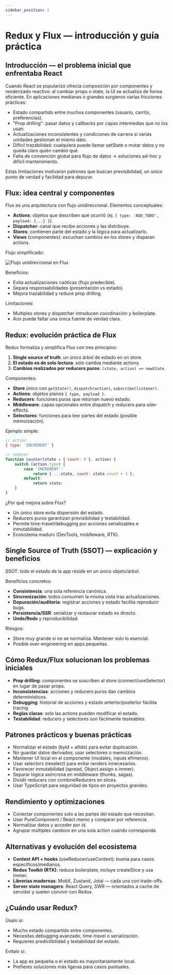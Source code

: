 ```yaml
---
sidebar_position: 1
---
```


# Redux y Flux — introducción y guía práctica

## Introducción — el problema inicial que enfrentaba React

Cuando React se popularizó ofrecía composición por componentes y renderizado reactivo: al cambiar props o state, la UI se actualiza de forma eficiente. En aplicaciones medianas o grandes surgieron varias fricciones prácticas:

-   Estado compartido entre muchos componentes (usuario, carrito, preferencias).
-   "Prop drilling": pasar datos y callbacks por capas intermedias que no los usan.
-   Actualizaciones inconsistentes y condiciones de carrera si varias unidades gestionan el mismo dato.
-   Difícil trazabilidad: cualquiera puede llamar setState o mutar datos y no queda claro quién cambió qué.
-   Falta de convención global para flujo de datos → soluciones ad-hoc y difícil mantenimiento.

Estas limitaciones motivaron patrones que buscan previsibilidad, un único punto de verdad y facilidad para depurar.

## Flux: idea central y componentes

Flux es una arquitectura con flujo unidireccional. Elementos conceptuales:

-   **Actions**: objetos que describen qué ocurrió (ej. `{ type: 'ADD_TODO', payload: {...} }`).
-   **Dispatcher**: canal que recibe acciones y las distribuye.
-   **Stores**: contienen parte del estado y la lógica para actualizarlo.
-   **Views** (componentes): escuchan cambios en los stores y disparan actions.

Flujo simplificado:

<img src="/img/flux.png" alt="Flujo unidireccional en Flux" />

Beneficios:

-   Evita actualizaciones caóticas (flujo predecible).
-   Separa responsabilidades (presentación vs estado).
-   Mejora trazabilidad y reduce prop drilling.

Limitaciones:

-   Multiples stores y dispatcher introducen coordinación y boilerplate.
-   Aún puede faltar una única fuente de verdad clara.

## Redux: evolución práctica de Flux

Redux formaliza y simplifica Flux con tres principios:

1. **Single source of truth**: un único árbol de estado en un store.
2. **El estado es de solo lectura**: solo cambia mediante actions.
3. **Cambios realizados por reducers puros**: `(state, action) => newState`.

Componentes:

-   **Store** único con `getState()`, `dispatch(action)`, `subscribe(listener)`.
-   **Actions**: objetos planos `{ type, payload }`.
-   **Reducers**: funciones puras que retornan nuevo estado.
-   **Middleware**: capas opcionales entre dispatch y reducers para side-effects.
-   **Selectores**: funciones para leer partes del estado (posible memoización).

Ejemplo simple:

```javascript
// action
{ type: 'INCREMENT' }

// reducer
function counter(state = { count: 0 }, action) {
    switch (action.type) {
        case 'INCREMENT': 
            return { ...state, count: state.count + 1 };
        default: 
            return state;
    }
}
```

¿Por qué mejora sobre Flux?

-   Un único store evita dispersión del estado.
-   Reducers puros garantizan previsibilidad y testabilidad.
-   Permite time-travel/debugging por acciones serializables e inmutabilidad.
-   Ecosistema maduro (DevTools, middleware, RTK).

## Single Source of Truth (SSOT) — explicación y beneficios

SSOT: todo el estado de la app reside en un único objeto/árbol.

Beneficios concretos:

-   **Consistencia**: una sola referencia canónica.
-   **Sincronización**: todos consumen la misma vista tras actualizaciones.
-   **Depuración/auditoría**: registrar acciones y estado facilita reproducir bugs.
-   **Persistencia/SSR**: serializar y restaurar estado es directo.
-   **Undo/Redo** y reproducibilidad.

Riesgos:

-   Store muy grande si no se normaliza. Mantener solo lo esencial.
-   Posible over-engineering en apps pequeñas.

## Cómo Redux/Flux solucionan los problemas iniciales

-   **Prop drilling**: componentes se suscriben al store (connect/useSelector) en lugar de pasar props.
-   **Inconsistencias**: acciones y reducers puros dan cambios determinísticos.
-   **Debugging**: historial de acciones y estado anterior/posterior facilita tracing.
-   **Reglas claras**: solo las actions pueden modificar el estado.
-   **Testabilidad**: reducers y selectores son fácilmente testeables.

## Patrones prácticos y buenas prácticas

-   Normalizar el estado (byId + allIds) para evitar duplicación.
-   No guardar datos derivados; usar selectores o memoización.
-   Mantener UI local en el componente (modales, inputs efímeros).
-   Usar selectors (reselect) para evitar renders innecesarios.
-   Favorecer inmutabilidad (spread, Object.assign o immer).
-   Separar lógica asíncrona en middleware (thunks, sagas).
-   Dividir reducers con combineReducers en slices.
-   Usar TypeScript para seguridad de tipos en proyectos grandes.


## Rendimiento y optimizaciones

-   Conectar componentes solo a las partes del estado que necesitan.
-   Usar PureComponent / React.memo y comparar por referencia.
-   Normalizar datos y acceder por id.
-   Agrupar múltiples cambios en una sola action cuando corresponda.

## Alternativas y evolución del ecosistema

-   **Context API + hooks** (useReducer/useContext): buena para casos específicos/medianos.
-   **Redux Toolkit (RTK)**: reduce boilerplate, incluye createSlice y usa immer.
-   **Librerías modernas**: MobX, Zustand, Jotai — cada una con trade-offs.
-   **Server state managers**: React Query, SWR — orientados a cache de servidor y suelen convivir con Redux.

## ¿Cuándo usar Redux?

Úsalo si:

-   Mucho estado compartido entre componentes.
-   Necesitas debugging avanzado, time-travel o serialización.
-   Requieres predictibilidad y testabilidad del estado.

Evítalo si:

-   La app es pequeña o el estado es mayoritariamente local.
-   Prefieres soluciones más ligeras para casos puntuales.